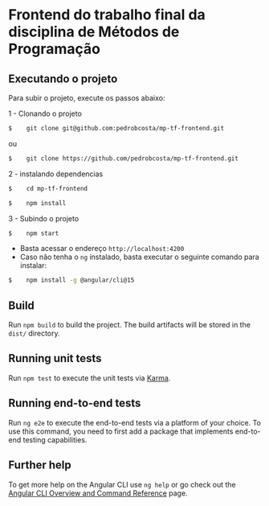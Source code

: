 # Frontend do trabalho final da disciplina de Métodos de Programação
## Executando o projeto
Para subir o projeto, execute os passos abaixo:

1 - Clonando o projeto
```sh
$    git clone git@github.com:pedrobcosta/mp-tf-frontend.git
``` 
ou 
```sh
$    git clone https://github.com/pedrobcosta/mp-tf-frontend.git
```

2 - instalando dependencias
```sh
$    cd mp-tf-frontend
```
```sh
$    npm install
```

3 - Subindo o projeto
```sh
$    npm start
```

* Basta acessar o endereço `http://localhost:4200`
* Caso não tenha o `ng` instalado, basta executar o seguinte comando para instalar:
```sh
$    npm install -g @angular/cli@15
```


## Build

Run `npm build` to build the project. The build artifacts will be stored in the `dist/` directory.

## Running unit tests

Run `npm test` to execute the unit tests via [Karma](https://karma-runner.github.io).

## Running end-to-end tests

Run `ng e2e` to execute the end-to-end tests via a platform of your choice. To use this command, you need to first add a package that implements end-to-end testing capabilities.

## Further help

To get more help on the Angular CLI use `ng help` or go check out the [Angular CLI Overview and Command Reference](https://angular.io/cli) page.
